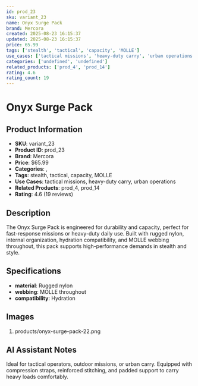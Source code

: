 ```yaml
---
id: prod_23
sku: variant_23
name: Onyx Surge Pack
brand: Mercora
created: 2025-08-23 16:15:37
updated: 2025-08-23 16:15:37
price: 65.99
tags: ['stealth', 'tactical', 'capacity', 'MOLLE']
use_cases: ['tactical missions', 'heavy-duty carry', 'urban operations']
categories: ['undefined', 'undefined']
related_products: ['prod_4', 'prod_14']
rating: 4.6
rating_count: 19
---
```


# Onyx Surge Pack

## Product Information
- **SKU**: variant_23
- **Product ID**: prod_23
- **Brand**: Mercora
- **Price**: $65.99
- **Categories**: , 
- **Tags**: stealth, tactical, capacity, MOLLE
- **Use Cases**: tactical missions, heavy-duty carry, urban operations
- **Related Products**: prod_4, prod_14
- **Rating**: 4.6 (19 reviews)

## Description
The Onyx Surge Pack is engineered for durability and capacity, perfect for fast-response missions or heavy-duty daily use. Built with rugged nylon, internal organization, hydration compatibility, and MOLLE webbing throughout, this pack supports high-performance demands in stealth and style.

## Specifications
- **material**: Rugged nylon
- **webbing**: MOLLE throughout
- **compatibility**: Hydration

## Images
1. products/onyx-surge-pack-22.png

## AI Assistant Notes
Ideal for tactical operators, outdoor missions, or urban carry. Equipped with compression straps, reinforced stitching, and padded support to carry heavy loads comfortably.
